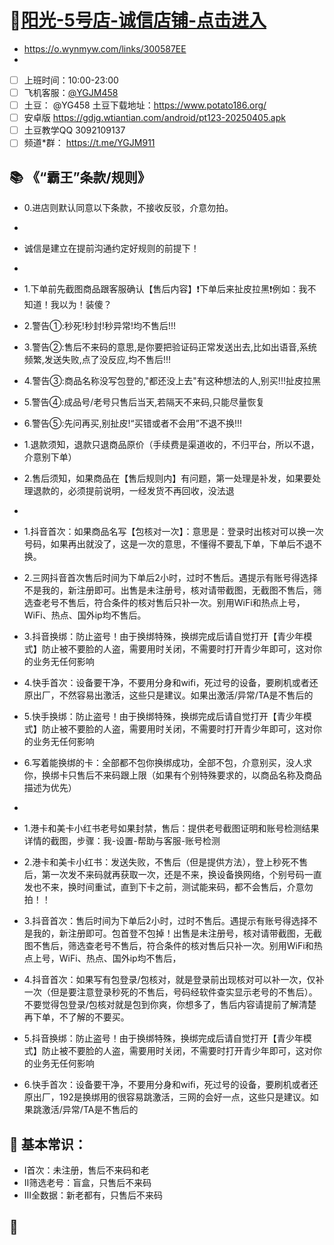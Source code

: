 

# 🐾[阳光-5号店-诚信店铺-点击进入](https://o.wynmyw.com/links/300587EE)
- https://o.wynmyw.com/links/300587EE
- 
- [ ] 上班时间：10:00-23:00
- [ ] 飞机客服：[@YGJM458](https://t.me/YGJM458)
- [ ] 土豆： @YG458 土豆下载地址：https://www.potato186.org/
- [ ] 安卓版 https://gdjg.wtiantian.com/android/pt123-20250405.apk
- [ ] 土豆教学QQ 3092109137
- [ ] 频道*群： https://t.me/YGJM911

## 📚 《“霸王”条款/规则》

- 0.进店则默认同意以下条款，不接收反驳，介意勿拍。
- 
- 诚信是建立在提前沟通约定好规则的前提下！
- 
- 1.下单前先截图商品跟客服确认【售后内容】❗️下单后来扯皮拉黑❗️例如：我不知道！我以为！装傻？
- 2.警告①:秒死!秒封!秒异常!均不售后!!!
- 3.警告②:售后不来码的意思,是你要把验证码正常发送出去,比如出语音,系统频繁,发送失败,点了没反应,均不售后!!!
- 4.警告③:商品名称没写包登的,"都还没上去"有这种想法的人,别买!!!扯皮拉黑
- 5.警告④:成品号/老号只售后当天,若隔天不来码,只能尽量恢复
- 6.警告⑤:先问再买,别扯皮!“买错或者不会用”不退不换!!!

- 1.退款须知，退款只退商品原价（手续费是渠道收的，不归平台，所以不退，介意别下单）
- 2.售后须知，如果商品在【售后规则内】有问题，第一处理是补发，如果要处理退款的，必须提前说明，一经发货不再回收，没法退
- 
- 1.抖音首次：如果商品名写【包核对一次】：意思是：登录时出核对可以换一次号码，如果再出就没了，这是一次的意思，不懂得不要乱下单，下单后不退不换。
- 2.三网抖音首次售后时间为下单后2小时，过时不售后。遇提示有账号得选择不是我的，新注册即可。出售是未注册号，核对请带截图，无截图不售后，筛选查老号不售后，符合条件的核对售后只补一次。别用WiFi和热点上号，WiFi、热点、国外ip均不售后。
- 3.抖音换绑：防止盗号！﻿由于换绑特殊，换绑完成后请自觉打开【青少年模式】防止被不要脸的人盗，需要用时关闭，不需要时打开青少年即可，这对你的业务无任何影响
- 4.快手首次：设备要干净，不要用分身和wifi，死过号的设备，要刷机或者还原出厂，不然容易出激活，这些只是建议。如果出激活/异常/TA是不售后的
- 5.快手换绑：防止盗号！﻿由于换绑特殊，换绑完成后请自觉打开【青少年模式】防止被不要脸的人盗，需要用时关闭，不需要时打开青少年即可，这对你的业务无任何影响
- 6.写着能换绑的卡：全部都不包你换绑成功，全部不包，介意别买，没人求你，换绑卡只售后不来码跟上限（如果有个别特殊要求的，以商品名称及商品描述为优先）
- 
- 1.港卡和美卡小红书老号如果封禁，售后：提供老号截图证明和账号检测结果详情的截图，步骤：我-设置-帮助与客服-账号检测
- 2.港卡和美卡小红书：发送失败，不售后（但是提供方法），登上秒死不售后，第一次发不来码就再获取一次，还是不来，换设备换网络，个别号码一直发也不来，换时间重试，直到下卡之前，测试能来码，都不会售后，介意勿拍！！
- 3.抖音首次：售后时间为下单后2小时，过时不售后。遇提示有账号得选择不是我的，新注册即可。包首登不包掉！出售是未注册号，核对请带截图，无截图不售后，筛选查老号不售后，符合条件的核对售后只补一次。别用WiFi和热点上号，WiFi、热点、国外ip均不售后，
- 4.抖音首次：如果写有包登录/包核对，就是登录前出现核对可以补一次，仅补一次（但是要注意登录秒死的不售后，号码经软件查实显示老号的不售后）。不要觉得包登录/包核对就是包到你爽，你想多了，售后内容请提前了解清楚再下单，不了解的不要买。
- 5.抖音换绑：防止盗号！﻿由于换绑特殊，换绑完成后请自觉打开【青少年模式】防止被不要脸的人盗，需要用时关闭，不需要时打开青少年即可，这对你的业务无任何影响
- 6.快手首次：设备要干净，不要用分身和wifi，死过号的设备，要刷机或者还原出厂，192是换绑用的很容易跳激活，三网的会好一点，这些只是建议。如果跳激活/异常/TA是不售后的

## 📝 基本常识：

- Ⅰ首次：未注册，售后不来码和老
- Ⅱ筛选老号：盲盒，只售后不来码
- Ⅲ全数据：新老都有，只售后不来码

## 🧩 
